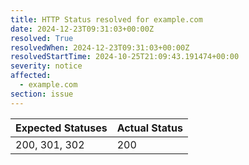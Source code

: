 ```yaml
---
title: HTTP Status resolved for example.com
date: 2024-12-23T09:31:03+00:00Z
resolved: True
resolvedWhen: 2024-12-23T09:31:03+00:00Z
resolvedStartTime: 2024-10-25T21:09:43.191474+00:00
severity: notice
affected:
  - example.com
section: issue
---
```


| Expected Statuses | Actual Status  |
|-------------------|----------------|
| 200, 301, 302 | 200 |
